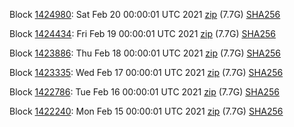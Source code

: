 Block [1424980](https://insight.dash.org/insight/block/00000000000000074d83b5881149c826c167702083535b67adce37c42b360d76): Sat Feb 20 00:00:01 UTC 2021 [zip](https://dash-bootstrap.ams3.digitaloceanspaces.com/mainnet/2021-02-20/bootstrap.dat.zip) (7.7G) [SHA256](https://dash-bootstrap.ams3.digitaloceanspaces.com/mainnet/2021-02-20/sha256.txt)

Block [1424434](https://insight.dash.org/insight/block/000000000000000f4faaaf72ac5ffc2240ba623a4eba48840566519bd26e48bb): Fri Feb 19 00:00:01 UTC 2021 [zip](https://dash-bootstrap.ams3.digitaloceanspaces.com/mainnet/2021-02-19/bootstrap.dat.zip) (7.7G) [SHA256](https://dash-bootstrap.ams3.digitaloceanspaces.com/mainnet/2021-02-19/sha256.txt)

Block [1423886](https://insight.dash.org/insight/block/00000000000000103c2e192725ddecbd3d071969fcb916b67a1d1ef7ffd71b23): Thu Feb 18 00:00:01 UTC 2021 [zip](https://dash-bootstrap.ams3.digitaloceanspaces.com/mainnet/2021-02-18/bootstrap.dat.zip) (7.7G) [SHA256](https://dash-bootstrap.ams3.digitaloceanspaces.com/mainnet/2021-02-18/sha256.txt)

Block [1423335](https://insight.dash.org/insight/block/000000000000001964225ffd58a186457306e9524db93e83ca87f062727963b1): Wed Feb 17 00:00:01 UTC 2021 [zip](https://dash-bootstrap.ams3.digitaloceanspaces.com/mainnet/2021-02-17/bootstrap.dat.zip) (7.7G) [SHA256](https://dash-bootstrap.ams3.digitaloceanspaces.com/mainnet/2021-02-17/sha256.txt)

Block [1422786](https://insight.dash.org/insight/block/000000000000000727460af51783d19d97b256146abc274eb3a15ece1007396d): Tue Feb 16 00:00:01 UTC 2021 [zip](https://dash-bootstrap.ams3.digitaloceanspaces.com/mainnet/2021-02-16/bootstrap.dat.zip) (7.7G) [SHA256](https://dash-bootstrap.ams3.digitaloceanspaces.com/mainnet/2021-02-16/sha256.txt)

Block [1422240](https://insight.dash.org/insight/block/00000000000000061f885404039ad9e3c43f0386a8e376342c6e3370b12886b9): Mon Feb 15 00:00:01 UTC 2021 [zip](https://dash-bootstrap.ams3.digitaloceanspaces.com/mainnet/2021-02-15/bootstrap.dat.zip) (7.7G) [SHA256](https://dash-bootstrap.ams3.digitaloceanspaces.com/mainnet/2021-02-15/sha256.txt)
